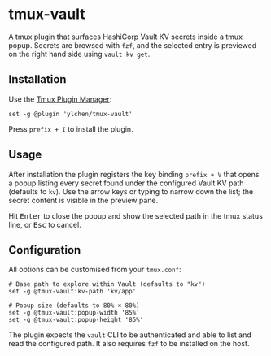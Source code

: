 # tmux-vault

A tmux plugin that surfaces HashiCorp Vault KV secrets inside a tmux popup.
Secrets are browsed with `fzf`, and the selected entry is previewed on the right
hand side using `vault kv get`.

## Installation

Use the [Tmux Plugin Manager](https://github.com/tmux-plugins/tpm):

```
set -g @plugin 'ylchen/tmux-vault'
```

Press `prefix + I` to install the plugin.

## Usage

After installation the plugin registers the key binding `prefix + V` that opens a
popup listing every secret found under the configured Vault KV path (defaults to
`kv`). Use the arrow keys or typing to narrow down the list; the secret
content is visible in the preview pane.

Hit <kbd>Enter</kbd> to close the popup and show the selected path in the tmux
status line, or <kbd>Esc</kbd> to cancel.

## Configuration

All options can be customised from your `tmux.conf`:

```
# Base path to explore within Vault (defaults to "kv")
set -g @tmux-vault:kv-path 'kv/app'

# Popup size (defaults to 80% × 80%)
set -g @tmux-vault:popup-width '85%'
set -g @tmux-vault:popup-height '85%'
```

The plugin expects the `vault` CLI to be authenticated and able to list and read
the configured path. It also requires `fzf` to be installed on the host.
